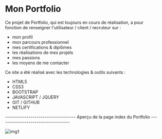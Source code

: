 # Mon Portfolio

Ce projet de Portfolio, qui est toujours en cours de réalisation, a pour fonction de renseigner l'utilisateur / client / recruteur sur :
- mon profil
- mon parcours professionnel
- mes certifications & diplômes
- les réalisations de mes projets
- mes passions
- les moyens de me contacter

Ce site a été réalisé avec les technologies & outils suivants :
- HTML5
- CSS3
- BOOTSTRAP
- JAVASCRIPT / JQUERY
- GIT / GITHUB
- NETLIFY



------------------------------------ Aperçu de la page index du Portfolio ------------------------------------

![img1](https://user-images.githubusercontent.com/58372973/141182730-a417f068-cf3c-4d6e-bbbf-7487bec3d952.png)
